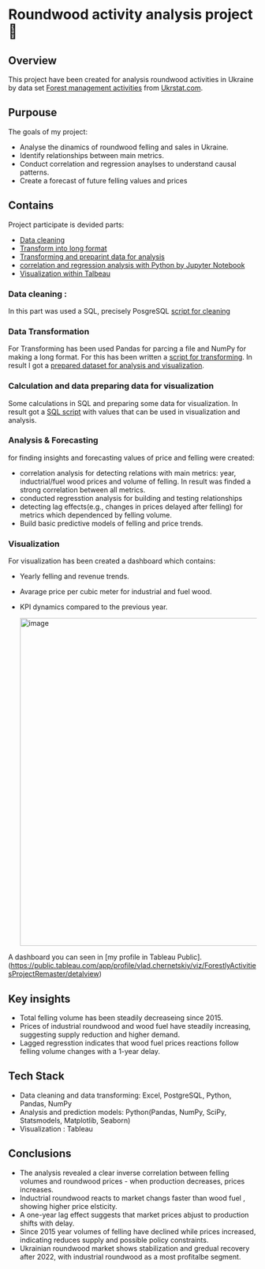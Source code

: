 # **Roundwood activity analysis project** :deciduous_tree:
## Overview
This project have been created for analysis roundwood activities in Ukraine by data set [Forest management activities](https://stat.gov.ua/en/datasets/forest-management-activities) from [Ukrstat.com](https://stat.gov.ua/en). 
## Purpouse
The goals of my project: 
- Analyse the dinamics of roundwood felling and sales in Ukraine.
- Identify relationships between main metrics.
- Conduct correlation and regression anaylses to understand causal patterns.
- Create a forecast of future felling values and prices 
## Contains
Project participate is devided parts: 
- [Data cleaning ](https://github.com/vlad-chernetskiy/My_portfolio_projects/blob/main/Roundwood_activity_analysis_project/cleaning%20script.sql)
- [Transform into long format](https://github.com/vlad-chernetskiy/My_portfolio_projects/blob/main/Roundwood_activity_analysis_project/ForestDataCleaning.py)
- [Transforming and preparint data for analysis](https://github.com/vlad-chernetskiy/My_portfolio_projects/blob/main/Roundwood_activity_analysis_project/script%20for%20analys%20and%20visualization.sql)
- [correlation and regression analysis with Python by Jupyter Notebook](https://github.com/vlad-chernetskiy/My_portfolio_projects/tree/main/Roundwood_activity_analysis_project/analysis_scripts)
-  [Visualization within Talbeau](https://public.tableau.com/app/profile/vlad.chernetskiy/viz/ForestlyActivitiesProjectRemaster/detalview) 
###  Data cleaning :
In this part was used a SQL, precisely PosgreSQL [script for cleaning](https://github.com/vlad-chernetskiy/My_portfolio_projects/blob/main/Roundwood_activity_analysis_project/cleaning%20script.sql) 
### Data Transformation
For Transforming has been used Pandas for parcing a file and NumPy for making a long format. For this has been written a [script for transforming](https://github.com/vlad-chernetskiy/My_portfolio_projects/blob/main/Roundwood_activity_analysis_project/ForestDataCleaning.py). In result I got a [prepared dataset for analysis and visualization](https://github.com/vlad-chernetskiy/My_portfolio_projects/blob/main/Roundwood_activity_analysis_project/forestdata1.3.zip).
 ### Calculation and data preparing data for visualization
Some calculations in SQL and preparing some data for visualization. In result got a [SQL script](https://github.com/vlad-chernetskiy/My_portfolio_projects/blob/main/Roundwood_activity_analysis_project/script%20for%20analys%20and%20visualization.sql) with values that can be used in visualization and analysis.
### Analysis & Forecasting
for finding insights and forecasting values of price and felling were created:
- correlation analysis for detecting relations with main metrics: year, inductrial/fuel wood prices and volume of felling. In result was finded a strong correlation between all metrics.
- conducted regresstion analysis for building and testing relationships
- detecting lag effects(e.g., changes in prices delayed after felling) for metrics which dependenced by felling volume.
- Build basic predictive models of felling and price trends. 
### Visualization
For visualization has been created a dashboard which contains:
- Yearly felling and revenue trends.
- Avarage price per cubic meter for industrial and fuel wood.
- KPI dynamics compared to the previous year.


  <img width="1149" height="664" alt="image" src="https://github.com/user-attachments/assets/c0bab29f-d9ea-4268-aab5-2e0e9aab39a5" />

A dashboard you can seen in [my profile in Tableau Public].(https://public.tableau.com/app/profile/vlad.chernetskiy/viz/ForestlyActivitiesProjectRemaster/detalview)    
## Key insights
- Total felling volume has been steadily decreaseing since 2015.
- Prices of industrial roundwood and wood fuel have steadily increasing, suggesting supply reduction and higher demand.
- Lagged regresstion indicates that wood fuel prices reactions follow felling volume changes with a 1-year delay. 
## Tech Stack
- Data cleaning and data transforming: Excel, PostgreSQL, Python, Pandas, NumPy
- Analysis and prediction models: Python(Pandas, NumPy, SciPy, Statsmodels, Matplotlib, Seaborn)
- Visualization : Tableau
## Conclusions
- The analysis revealed a clear inverse correlation between felling volumes and roundwood prices - when production decreases, prices increases.
- Inductrial roundwood reacts to market changs faster than wood fuel , showing higher price elsticity.
- A one-year lag effect suggests that market prices abjust to production shifts with delay.
- Since 2015 year volumes of felling have declined while prices increased, indicating reduces supply and possible policy constraints.
- Ukrainian roundwood market shows stabilization and gredual recovery after 2022, with industrial roundwood as a most profitalbe segment. 

